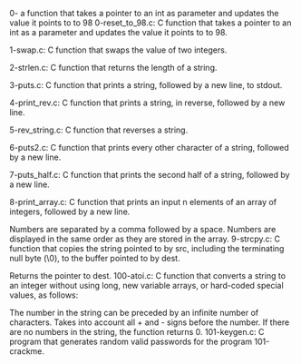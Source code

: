 0- a function that takes a pointer to an int as parameter and updates the value it points to to 98
0-reset_to_98.c: C function that takes a pointer to an int as a parameter and updates the value it points to to 98.

1-swap.c: C function that swaps the value of two integers.

2-strlen.c: C function that returns the length of a string.

3-puts.c: C function that prints a string, followed by a new line, to stdout.

4-print_rev.c: C function that prints a string, in reverse, followed by a new line.

5-rev_string.c: C function that reverses a string.

6-puts2.c: C function that prints every other character of a string, followed by a new line.

7-puts_half.c: C function that prints the second half of a string, followed by a new line.

8-print_array.c: C function that prints an input n elements of an array of integers, followed by a new line.

Numbers are separated by a comma followed by a space.
Numbers are displayed in the same order as they are stored in the array.
9-strcpy.c: C function that copies the string pointed to by src, including the terminating null byte (\0), to the buffer pointed to by dest.

Returns the pointer to dest.
100-atoi.c: C function that converts a string to an integer without using long, new variable arrays, or hard-coded special values, as follows:

The number in the string can be preceded by an infinite number of characters.
Takes into account all + and - signs before the number.
If there are no numbers in the string, the function returns 0.
101-keygen.c: C program that generates random valid passwords for the program 101-crackme.


